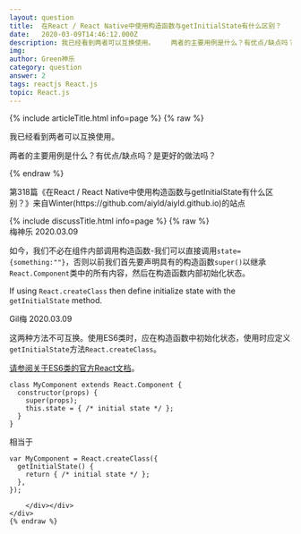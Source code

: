 ```yaml
---
layout: question
title:  在React / React Native中使用构造函数与getInitialState有什么区别？
date:   2020-03-09T14:46:12.000Z
description: 我已经看到两者可以互换使用。    两者的主要用例是什么？有优点/缺点吗？是更好的做法吗？...
img: 
author: Green神乐
category: question
answer: 2
tags: reactjs React.js
topic: React.js
---
```

<div class="article-root">
  <div class="article">
    {% include articleTitle.html info=page %}
    {% raw %}
    <div class="article-content"><p><font style="vertical-align: inherit;"><font style="vertical-align: inherit;">我已经看到两者可以互换使用。    </font></font></p>

<p><font style="vertical-align: inherit;"><font style="vertical-align: inherit;">两者的主要用例是什么？</font><font style="vertical-align: inherit;">有优点/缺点吗？</font><font style="vertical-align: inherit;">是更好的做法吗？</font></font></p></div>
    {% endraw %}
  </div>
  <p class="winter_mark">第318篇《在React / React Native中使用构造函数与getInitialState有什么区别？》来自Winter(https://github.com/aiyld/aiyld.github.io)的站点</p>
  <div class="discuss-wrapper">
    {% include discussTitle.html info=page %}
    {% raw %}
    <div class="discuss-list">
    <div class="discuss-item">
        <div class="discuss-parent">
          <div class="discuss-meta">
            <span class="discuss-user">梅神乐</span>
            <span class="discuss-time">2020.03.09</span>
          </div>
          <div class="discuss-comment"><p><font style="vertical-align: inherit;"><font style="vertical-align: inherit;">如今，我们不必在组件内部调用构造函数-我们可以直接调用</font></font><code>state={something:""}</code><font style="vertical-align: inherit;"><font style="vertical-align: inherit;">，否则以前我们首先要声明具有的构造函数</font></font><code>super()</code><font style="vertical-align: inherit;"><font style="vertical-align: inherit;">以继承</font></font><code>React.Component</code><font style="vertical-align: inherit;"><font style="vertical-align: inherit;">类中的</font><font style="vertical-align: inherit;">所有内容，</font><font style="vertical-align: inherit;">然后在构造函数内部初始化状态。</font></font></p>

<p>If using <code>React.createClass</code> then define initialize state with the <code>getInitialState</code> method.</p></div>
        </div></div><div class="discuss-item">
        <div class="discuss-parent">
          <div class="discuss-meta">
            <span class="discuss-user">Gil梅</span>
            <span class="discuss-time">2020.03.09</span>
          </div>
          <div class="discuss-comment"><p><font style="vertical-align: inherit;"><font style="vertical-align: inherit;">这两种方法不可互换。</font><font style="vertical-align: inherit;">使用ES6类时，应在构造函数中初始化状态，使用时应定义</font></font><code>getInitialState</code><font style="vertical-align: inherit;"><font style="vertical-align: inherit;">方法</font></font><code>React.createClass</code><font style="vertical-align: inherit;"><font style="vertical-align: inherit;">。</font></font></p>

<p><a href="https://facebook.github.io/react/docs/reusable-components.html#es6-classes" rel="noreferrer"><font style="vertical-align: inherit;"><font style="vertical-align: inherit;">请参阅关于ES6类的官方React文档</font></font></a><font style="vertical-align: inherit;"><font style="vertical-align: inherit;">。</font></font></p>

<pre class="lang-js prettyprint-override"><code>class MyComponent extends React.Component {<font></font>
  constructor(props) {<font></font>
    super(props);<font></font>
    this.state = { /* initial state */ };<font></font>
  }<font></font>
}<font></font>
</code></pre>

<p><font style="vertical-align: inherit;"><font style="vertical-align: inherit;">相当于 </font></font></p>

<pre class="lang-js prettyprint-override"><code>var MyComponent = React.createClass({<font></font>
  getInitialState() {<font></font>
    return { /* initial state */ };<font></font>
  },<font></font>
});<font></font>
</code></pre></div>
        </div></div>
    </div>
    {% endraw %}
  </div>
<div>
